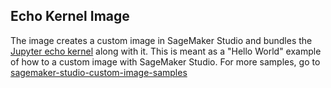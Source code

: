## Echo Kernel Image


The image creates a custom image in SageMaker Studio and bundles the [Jupyter echo kernel](https://github.com/jupyter/echo_kernel) along with it. This is meant as a "Hello World" example of how to a custom image with SageMaker Studio. For more samples, go to [sagemaker-studio-custom-image-samples](https://github.com/aws-samples/sagemaker-studio-custom-image-samples/blob/main/examples/echo-kernel-image/README.md)

